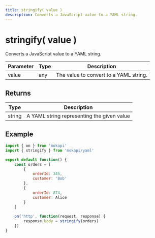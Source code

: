 ```yaml
---
title: stringify( value )
description: Converts a JavaScript value to a YAML string.
---
```

# stringify( value )

Converts a JavaScript value to a YAML string.

| Parameter | Type | Description                            |
|-----------|------|----------------------------------------|
| value     | any  | The value to convert to a YAML string. |

## Returns

| Type   | Description                                |
|--------|--------------------------------------------|
| string | A YAML string representing the given value |

## Example

```javascript
import { on } from 'mokapi'
import { stringify } from 'mokapi/yaml'

export default function() {
    const orders = [
        {
            orderId: 345,
            customer: 'Bob'
        },
        {
            orderId: 874,
            customer: Alice
        }
    ]
    
    on('http', function(request, response) {
        response.body = stringify(orders)
    })
}
```